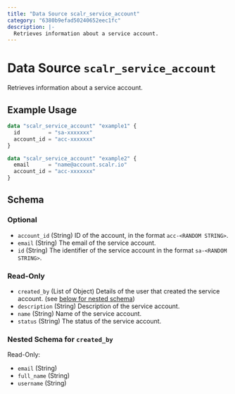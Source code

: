 ```yaml
---
title: "Data Source scalr_service_account"
category: "6380b9efad50240652eec1fc"
description: |-
  Retrieves information about a service account.
---
```


# Data Source `scalr_service_account`

Retrieves information about a service account.

## Example Usage

```terraform
data "scalr_service_account" "example1" {
  id         = "sa-xxxxxxx"
  account_id = "acc-xxxxxxx"
}

data "scalr_service_account" "example2" {
  email      = "name@account.scalr.io"
  account_id = "acc-xxxxxxx"
}
```

<!-- schema generated by tfplugindocs -->
## Schema

### Optional

- `account_id` (String) ID of the account, in the format `acc-<RANDOM STRING>`.
- `email` (String) The email of the service account.
- `id` (String) The identifier of the service account in the format `sa-<RANDOM STRING>`.

### Read-Only

- `created_by` (List of Object) Details of the user that created the service account. (see [below for nested schema](#nestedatt--created_by))
- `description` (String) Description of the service account.
- `name` (String) Name of the service account.
- `status` (String) The status of the service account.

<a id="nestedatt--created_by"></a>
### Nested Schema for `created_by`

Read-Only:

- `email` (String)
- `full_name` (String)
- `username` (String)
